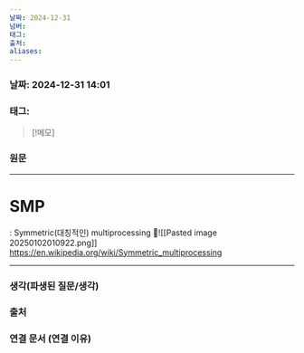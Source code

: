 ```yaml
---
날짜: 2024-12-31
넘버: 
태그: 
출처: 
aliases:
---
```

### 날짜:  2024-12-31 14:01

### 태그:

>[!메모]
>

### 원문
---
# SMP
: Symmetric(대칭적인) multiprocessing
![[Pasted image 20250102010922.png]]
https://en.wikipedia.org/wiki/Symmetric_multiprocessing

---
### 생각(파생된 질문/생각)

### 출처

### 연결 문서 (연결 이유)
